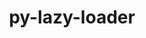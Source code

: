 ---
title: "py-lazy-loader"
layout: cache
categories: [package, develop-2025-03-23]
meta: {"compilers": ["gcc@=11.1.0", "gcc@=11.4.0", "oneapi@=2024.2.1"], "num_specs": 3, "num_specs_by_stack": {"data-vis-sdk": 1, "e4s": 1, "e4s-oneapi": 1, "root": 3}, "oss": ["ubuntu20.04", "ubuntu22.04"], "platforms": ["linux"], "stacks": ["data-vis-sdk", "e4s", "e4s-oneapi", "root"], "targets": ["x86_64_v3"], "versions": ["0.4"]}
spec_details: [{"compiler": "gcc@=11.1.0", "hash": "24h456o7gidbaaptxioi3cwpt6ao3tuy", "os": "ubuntu20.04", "platform": "linux", "size": "-", "stacks": ["data-vis-sdk", "root"], "target": "x86_64_v3", "variants": ["build_system=python_pip"], "versions": ["0.4"]}, {"compiler": "oneapi@=2024.2.1", "hash": "dth7cnim3udpubvqvijsla47enluja7o", "os": "ubuntu22.04", "platform": "linux", "size": "-", "stacks": ["e4s-oneapi", "root"], "target": "x86_64_v3", "variants": ["build_system=python_pip"], "versions": ["0.4"]}, {"compiler": "gcc@=11.4.0", "hash": "e2dyztg6ved6vks2ufub7artjijlvy2r", "os": "ubuntu22.04", "platform": "linux", "size": "-", "stacks": ["e4s", "root"], "target": "x86_64_v3", "variants": ["build_system=python_pip"], "versions": ["0.4"]}]
---